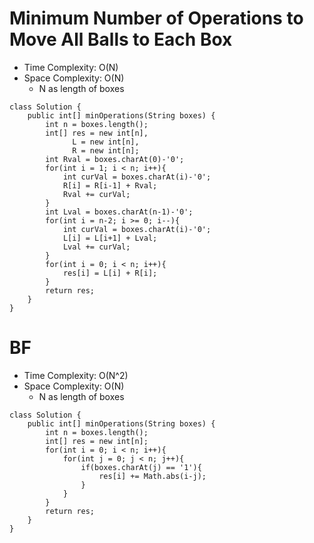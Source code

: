 # Minimum Number of Operations to Move All Balls to Each Box

- Time Complexity: O(N)
- Space Complexity: O(N)
  - N as length of boxes

```
class Solution {
    public int[] minOperations(String boxes) {
        int n = boxes.length();
        int[] res = new int[n],
              L = new int[n],
              R = new int[n];
        int Rval = boxes.charAt(0)-'0';
        for(int i = 1; i < n; i++){
            int curVal = boxes.charAt(i)-'0';
            R[i] = R[i-1] + Rval;
            Rval += curVal;
        }
        int Lval = boxes.charAt(n-1)-'0';
        for(int i = n-2; i >= 0; i--){
            int curVal = boxes.charAt(i)-'0';
            L[i] = L[i+1] + Lval;
            Lval += curVal;
        }
        for(int i = 0; i < n; i++){
            res[i] = L[i] + R[i];
        }
        return res;
    }
}
```

# BF

- Time Complexity: O(N^2)
- Space Complexity: O(N)
  - N as length of boxes

```
class Solution {
    public int[] minOperations(String boxes) {
        int n = boxes.length();
        int[] res = new int[n];
        for(int i = 0; i < n; i++){
            for(int j = 0; j < n; j++){
                if(boxes.charAt(j) == '1'){
                    res[i] += Math.abs(i-j);
                }
            }
        }
        return res;
    }
}
```
